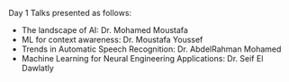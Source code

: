 Day 1 Talks presented as follows:
- The landscape of AI: Dr. Mohamed Moustafa
- ML for context awareness: Dr. Moustafa Youssef
- Trends in Automatic Speech Recognition: Dr. AbdelRahman Mohamed
- Machine Learning for Neural Engineering Applications: Dr. Seif El Dawlatly
